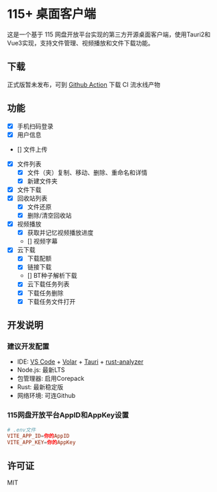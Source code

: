 # 115+ 桌面客户端

这是一个基于 115 网盘开放平台实现的第三方开源桌面客户端，使用Tauri2和Vue3实现，支持文件管理、视频播放和文件下载功能。

## 下载

正式版暂未发布，可到 [Github Action](https://github.com/lvzhenbo/115-plus-desktop/actions) 下载 CI 流水线产物

## 功能

- [x] 手机扫码登录
- [x] 用户信息
- [] 文件上传
- [x] 文件列表
  - [x] 文件（夹）复制、移动、删除、重命名和详情
  - [x] 新建文件夹
- [x] 文件下载
- [x] 回收站列表
  - [x] 文件还原
  - [x] 删除/清空回收站
- [x] 视频播放
  - [x] 获取并记忆视频播放进度
  - [] 视频字幕
- [x] 云下载
  - [x] 下载配额
  - [x] 链接下载
  - [] BT种子解析下载
  - [x] 云下载任务列表
  - [x] 下载任务删除
  - [x] 下载任务文件打开

## 开发说明

### 建议开发配置

- IDE: [VS Code](https://code.visualstudio.com/) + [Volar](https://marketplace.visualstudio.com/items?itemName=Vue.volar) + [Tauri](https://marketplace.visualstudio.com/items?itemName=tauri-apps.tauri-vscode) + [rust-analyzer](https://marketplace.visualstudio.com/items?itemName=rust-lang.rust-analyzer)
- Node.js: 最新LTS
- 包管理器: 启用Corepack
- Rust: 最新稳定版
- 网络环境: 可连Github

### 115网盘开放平台AppID和AppKey设置

```conf
# .env文件
VITE_APP_ID=你的AppID
VITE_APP_KEY=你的AppKey
```

## 许可证

MIT
